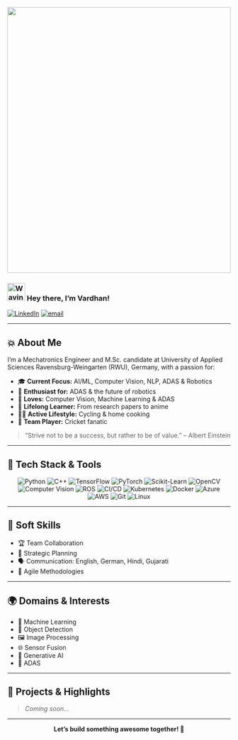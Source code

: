 <p align="center">
  <img src="https://github.com/user-attachments/assets/cfa38897-5b1d-496b-8fba-9d1b574460d2" width="100%" height="600">
</p>


<h3 align="Left">
    <img src="https://raw.githubusercontent.com/nixin72/nixin72/master/wave.gif" 
         alt="Waving hand animated gif"
         height="40"
         width="40" />
    Hey there, I’m Vardhan!
</h3>

[![LinkedIn](https://img.shields.io/badge/LinkedIn-%230077B5.svg?logo=linkedin&logoColor=white)](https://www.linkedin.com/in/vardhan-mistry/)
[![email](https://img.shields.io/badge/Email-D14836?logo=gmail&logoColor=white)](mailto:mistryvardhan@gmail.com) 

---

## 💥 About Me

I’m a Mechatronics Engineer and M.Sc. candidate at University of Applied Sciences Ravensburg-Weingarten (RWU), Germany, with a passion for:

- 🎓 **Current Focus:** AI/ML, Computer Vision, NLP, ADAS & Robotics
- 👀 **Enthusiast for:** ADAS & the future of robotics
- 💓 **Loves:** Computer Vision, Machine Learning & ADAS
- 📖 **Lifelong Learner:** From research papers to anime
- 🚴‍♂️ **Active Lifestyle:** Cycling & home cooking
- 🏏 **Team Player:** Cricket fanatic

> “Strive not to be a success, but rather to be of value.” – Albert Einstein

---

## 🔧 Tech Stack & Tools

<p align="center">
  <img src="https://img.shields.io/badge/Python-3776AB?style=for-the-badge&logo=python&logoColor=white" alt="Python" />
  <img src="https://img.shields.io/badge/C++-00599C?style=for-the-badge&logo=c%2B%2B&logoColor=white" alt="C++" />
  <img src="https://img.shields.io/badge/TensorFlow-FF6F00?style=for-the-badge&logo=tensorflow&logoColor=white" alt="TensorFlow" />
  <img src="https://img.shields.io/badge/PyTorch-EE4C2C?style=for-the-badge&logo=pytorch&logoColor=white" alt="PyTorch" />
  <img src="https://img.shields.io/badge/Scikit--Learn-F7931E?style=for-the-badge&logo=scikit-learn&logoColor=white" alt="Scikit-Learn" />
  <img src="https://img.shields.io/badge/OpenCV-A8B9CC?style=for-the-badge&logo=opencv&logoColor=white" alt="OpenCV" />
  <img src="https://img.shields.io/badge/Computer_Vision-101010?style=for-the-badge&logo=opencv&logoColor=white" alt="Computer Vision" />
  <img src="https://img.shields.io/badge/ROS-0A0FF9?style=for-the-badge&logo=ros&logoColor=white" alt="ROS" />
  <img src="https://img.shields.io/badge/CI%2FCD-3178C6?style=for-the-badge&logo=githubactions&logoColor=white" alt="CI/CD" />
  <img src="https://img.shields.io/badge/Kubernetes-326CE5?style=for-the-badge&logo=kubernetes&logoColor=white" alt="Kubernetes" />
  <img src="https://img.shields.io/badge/Docker-2496ED?style=for-the-badge&logo=docker&logoColor=white" alt="Docker" />
  <img src="https://img.shields.io/badge/Azure-0078D4?style=for-the-badge&logo=microsoftazure&logoColor=white" alt="Azure" />
  <img src="https://img.shields.io/badge/AWS-232F3E?style=for-the-badge&logo=amazonaws&logoColor=white" alt="AWS" />
  <img src="https://img.shields.io/badge/Git-F05033?style=for-the-badge&logo=git&logoColor=white" alt="Git" />
  <img src="https://img.shields.io/badge/Linux-FCC624?style=for-the-badge&logo=linux&logoColor=black" alt="Linux" />
</p>

---

## 🌟 Soft Skills

- 🏆 Team Collaboration
- 📅 Strategic Planning
- 🗣️ Communication: English, German, Hindi, Gujarati
- 🚀 Agile Methodologies

---

## 🌍 Domains & Interests

- 🤖 Machine Learning
- 🎯 Object Detection
- 🖼️ Image Processing
- 🌐 Sensor Fusion
- 🎨 Generative AI
- 🚗 ADAS

---

## 🚀 Projects & Highlights

> _Coming soon…_

---

<p align="center">
  <b>Let’s build something awesome together! 🚀</b>
</p>
